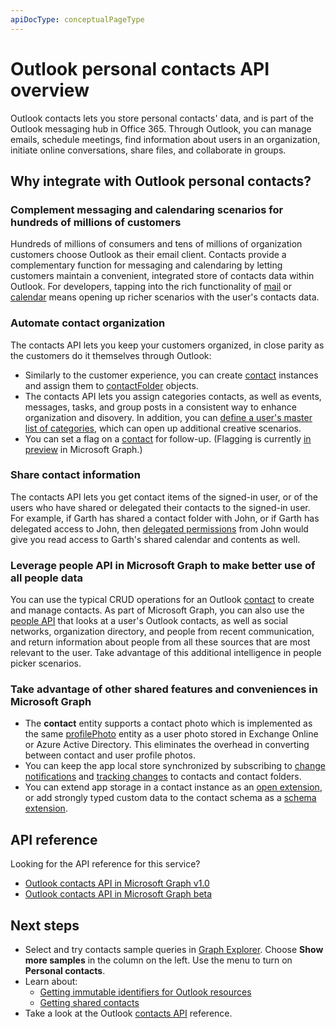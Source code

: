 ```yaml
---
apiDocType: conceptualPageType
---
```

# Outlook personal contacts API overview

Outlook contacts lets you store personal contacts' data, and is part of the Outlook messaging hub in Office 365. Through Outlook, you can manage emails, schedule meetings, find information about users in an organization, initiate online conversations, share files, and collaborate in groups.

## Why integrate with Outlook personal contacts?

### Complement messaging and calendaring scenarios for hundreds of millions of customers

Hundreds of millions of consumers and tens of millions of organization customers choose Outlook as their email client. Contacts provide a complementary function for messaging and calendaring by letting customers maintain a convenient, integrated store of contacts data within Outlook. For developers, tapping into the rich functionality of [mail](outlook-mail-concept-overview.md) or [calendar](outlook-calendar-concept-overview.md) means opening up richer scenarios with the user's contacts data.


### Automate contact organization

The contacts API lets you keep your customers organized, in close parity as the customers do it themselves through Outlook:

- Similarly to the customer experience, you can create [contact](../api-reference/v1.0/resources/contact.md) instances and assign them to [contactFolder](../api-reference/v1.0/resources/contactfolder.md) objects.
- The contacts API lets you assign categories contacts, as well as events, messages, tasks, and group posts in a consistent way to enhance organization and disovery. In addition, you can [define a user's master list of categories](../api-reference/v1.0/api/outlookuser_post_mastercategories.md), which can open up additional creative scenarios.
- You can set a flag on a [contact](../api-reference/v1.0/resources/contact.md) for follow-up. (Flagging is currently [in preview](versioning_and_support.md#beta-version) in Microsoft Graph.)


### Share contact information

The contacts API lets you get contact items of the signed-in user, or of the users who have shared or delegated their contacts to the signed-in user. For example, if Garth has shared a contact folder with John, or if Garth has delegated access to John, then [delegated permissions](permissions_reference.md#delegated-permissions-application-permissions-and-effective-permissions) from John would give you read access to Garth's shared calendar and contents as well.


### Leverage people API in Microsoft Graph to make better use of all people data

You can use the typical CRUD operations for an Outlook [contact](../api-reference/v1.0/resources/contact.md) to create and manage contacts. As part of Microsoft Graph, you can also use the [people API](people_example.md) that looks at a user's Outlook contacts, as well as social networks, organization directory, and people from recent communication, and return information about people from all these sources that are most relevant to the user. Take advantage of this additional intelligence in people picker scenarios.


### Take advantage of other shared features and conveniences in Microsoft Graph

- The **contact** entity supports a contact photo which is implemented as the same [profilePhoto](../api-reference/v1.0/resources/profilephoto.md) entity as a user photo stored in Exchange Online or Azure Active Directory. This eliminates the overhead in converting between contact and user profile photos.
- You can keep the app local store synchronized by subscribing to [change notifications](../api-reference/v1.0/resources/webhooks.md) and [tracking changes](delta_query_overview.md) to contacts and contact folders.
- You can extend app storage in a contact instance as an [open extension](extensibility_overview.md#open-extensions), or add strongly typed custom data to the contact schema as a [schema extension](extensibility_overview.md#schema-extensions).

## API reference
Looking for the API reference for this service?

- [Outlook contacts API in Microsoft Graph v1.0](../api-reference/v1.0/resources/contact.md)
- [Outlook contacts API in Microsoft Graph beta](../api-reference/beta/resources/contact.md)

## Next steps

- Select and try contacts sample queries in [Graph Explorer](https://developer.microsoft.com/graph/graph-explorer/?request=me%2Fcontacts&version=v1.0). Choose **Show more samples** in the column on the left. Use the menu to turn on **Personal contacts**.
- Learn about:
  - [Getting immutable identifiers for Outlook resources](outlook-immutable-id.md)
  - [Getting shared contacts](outlook-get-shared-contacts-folders.md)
- Take a look at the Outlook [contacts API](../api-reference/v1.0/resources/contact.md) reference.
